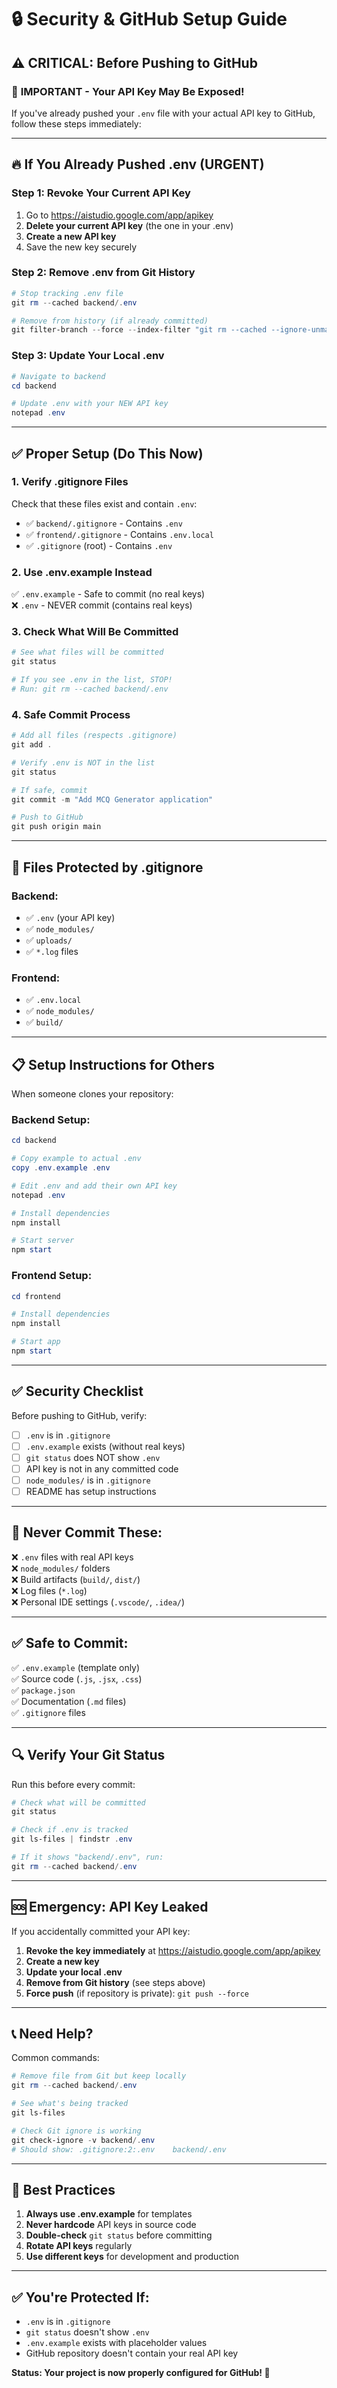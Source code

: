 # 🔒 Security & GitHub Setup Guide

## ⚠️ CRITICAL: Before Pushing to GitHub

### 🚨 **IMPORTANT - Your API Key May Be Exposed!**

If you've already pushed your `.env` file with your actual API key to GitHub, follow these steps immediately:

---

## 🔥 If You Already Pushed .env (URGENT)

### Step 1: Revoke Your Current API Key
1. Go to https://aistudio.google.com/app/apikey
2. **Delete your current API key** (the one in your .env)
3. **Create a new API key**
4. Save the new key securely

### Step 2: Remove .env from Git History
```powershell
# Stop tracking .env file
git rm --cached backend/.env

# Remove from history (if already committed)
git filter-branch --force --index-filter "git rm --cached --ignore-unmatch backend/.env" --prune-empty --tag-name-filter cat -- --all
```

### Step 3: Update Your Local .env
```powershell
# Navigate to backend
cd backend

# Update .env with your NEW API key
notepad .env
```

---

## ✅ Proper Setup (Do This Now)

### 1. **Verify .gitignore Files**

Check that these files exist and contain `.env`:
- ✅ `backend/.gitignore` - Contains `.env`
- ✅ `frontend/.gitignore` - Contains `.env.local`
- ✅ `.gitignore` (root) - Contains `.env`

### 2. **Use .env.example Instead**

✅ `.env.example` - Safe to commit (no real keys)  
❌ `.env` - NEVER commit (contains real keys)

### 3. **Check What Will Be Committed**

```powershell
# See what files will be committed
git status

# If you see .env in the list, STOP!
# Run: git rm --cached backend/.env
```

### 4. **Safe Commit Process**

```powershell
# Add all files (respects .gitignore)
git add .

# Verify .env is NOT in the list
git status

# If safe, commit
git commit -m "Add MCQ Generator application"

# Push to GitHub
git push origin main
```

---

## 🔐 Files Protected by .gitignore

### Backend:
- ✅ `.env` (your API key)
- ✅ `node_modules/`
- ✅ `uploads/`
- ✅ `*.log` files

### Frontend:
- ✅ `.env.local`
- ✅ `node_modules/`
- ✅ `build/`

---

## 📋 Setup Instructions for Others

When someone clones your repository:

### Backend Setup:
```powershell
cd backend

# Copy example to actual .env
copy .env.example .env

# Edit .env and add their own API key
notepad .env

# Install dependencies
npm install

# Start server
npm start
```

### Frontend Setup:
```powershell
cd frontend

# Install dependencies
npm install

# Start app
npm start
```

---

## ✅ Security Checklist

Before pushing to GitHub, verify:

- [ ] `.env` is in `.gitignore`
- [ ] `.env.example` exists (without real keys)
- [ ] `git status` does NOT show `.env`
- [ ] API key is not in any committed code
- [ ] `node_modules/` is in `.gitignore`
- [ ] README has setup instructions

---

## 🚫 Never Commit These:

❌ `.env` files with real API keys  
❌ `node_modules/` folders  
❌ Build artifacts (`build/`, `dist/`)  
❌ Log files (`*.log`)  
❌ Personal IDE settings (`.vscode/`, `.idea/`)  

---

## ✅ Safe to Commit:

✅ `.env.example` (template only)  
✅ Source code (`.js`, `.jsx`, `.css`)  
✅ `package.json`  
✅ Documentation (`.md` files)  
✅ `.gitignore` files  

---

## 🔍 Verify Your Git Status

Run this before every commit:

```powershell
# Check what will be committed
git status

# Check if .env is tracked
git ls-files | findstr .env

# If it shows "backend/.env", run:
git rm --cached backend/.env
```

---

## 🆘 Emergency: API Key Leaked

If you accidentally committed your API key:

1. **Revoke the key immediately** at https://aistudio.google.com/app/apikey
2. **Create a new key**
3. **Update your local .env**
4. **Remove from Git history** (see steps above)
5. **Force push** (if repository is private): `git push --force`

---

## 📞 Need Help?

Common commands:

```powershell
# Remove file from Git but keep locally
git rm --cached backend/.env

# See what's being tracked
git ls-files

# Check Git ignore is working
git check-ignore -v backend/.env
# Should show: .gitignore:2:.env    backend/.env
```

---

## 🎯 Best Practices

1. **Always use .env.example** for templates
2. **Never hardcode** API keys in source code
3. **Double-check** `git status` before committing
4. **Rotate API keys** regularly
5. **Use different keys** for development and production

---

## ✅ You're Protected If:

- `.env` is in `.gitignore`
- `git status` doesn't show `.env`
- `.env.example` exists with placeholder values
- GitHub repository doesn't contain your real API key

**Status: Your project is now properly configured for GitHub! 🎉**
